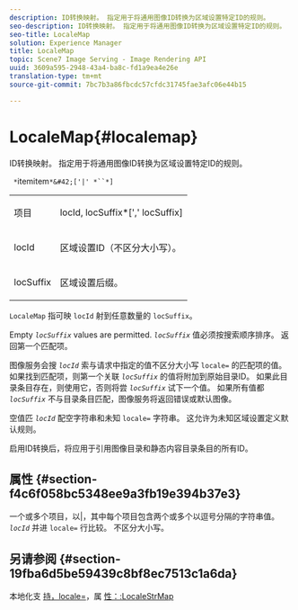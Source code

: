 ```yaml
---
description: ID转换映射。 指定用于将通用图像ID转换为区域设置特定ID的规则。
seo-description: ID转换映射。 指定用于将通用图像ID转换为区域设置特定ID的规则。
seo-title: LocaleMap
solution: Experience Manager
title: LocaleMap
topic: Scene7 Image Serving - Image Rendering API
uuid: 3609a595-2948-43a4-ba8c-fd1a9ea4e26e
translation-type: tm+mt
source-git-commit: 7bc7b3a86fbcdc57cfdc31745fae3afc06e44b15

---
```



# LocaleMap{#localemap}

ID转换映射。 指定用于将通用图像ID转换为区域设置特定ID的规则。

` *`itemitem`*&#42;['|' *``*]`

<table id="simpletable_A6DD1A28F8ED4178A8ADDB2F3AEFC402"> 
 <tr class="strow"> 
  <td class="stentry"> <p><span class="varname"> 项目</span> </p></td> 
  <td class="stentry"> <p><span class="varname"> locId</span>,<span class="varname"> locSuffix</span>*[','<span class="varname"> locSuffix</span>] </p></td> 
 </tr> 
 <tr class="strow"> 
  <td class="stentry"> <p><span class="varname"> locId</span> </p></td> 
  <td class="stentry"> <p>区域设置ID（不区分大小写）。 </p></td> 
 </tr> 
 <tr class="strow"> 
  <td class="stentry"> <p><span class="varname"> locSuffix</span> </p></td> 
  <td class="stentry"> <p>区域设置后缀。 </p></td> 
 </tr> 
</table>

`LocaleMap` 指可映 `locId` 射到任意数量的 `locSuffix`。

Empty *`locSuffix`* values are permitted. *`locSuffix`* 值必须按搜索顺序排序。 返回第一个匹配项。

图像服务会搜 *`locId`* 索与请求中指定的值不区分大小写 `locale=` 的匹配项的值。 如果找到匹配项，则第一个关联 *`locSuffix`* 的值将附加到原始目录ID。 如果此目录条目存在，则使用它，否则将尝 *`locSuffix`* 试下一个值。 如果所有值都 *`locSuffix`* 不与目录条目匹配，图像服务将返回错误或默认图像。

空值匹 *`locId`* 配空字符串和未知 `locale=` 字符串。 这允许为未知区域设置定义默认规则。

启用ID转换后，将应用于引用图像目录和静态内容目录条目的所有ID。

## 属性 {#section-f4c6f058bc5348ee9a3fb19e394b37e3}

一个或多个项目，以|，其中每个项目包含两个或多个以逗号分隔的字符串值。 *`locId`* 并进 `locale=` 行比较。 不区分大小写。

## 另请参阅 {#section-19fba6d5be59439c8bf8ec7513c1a6da}

本地化支 [持，locale=](../../../../../is-api/http-ref/image-serving-api-ref/c-http-protocol-reference/c-command-reference/r-locale.md#reference-8a846b2fbc004a12821b956ed3b25cfb)，属 [性：:LocaleStrMap](../../../../../is-api/image-catalog/image-serving-api-ref/c-image-catalog-reference/c-attributes-reference/r-localestrmap.md#reference-98c42070a4bc4baf92537132be2b5b1e)
